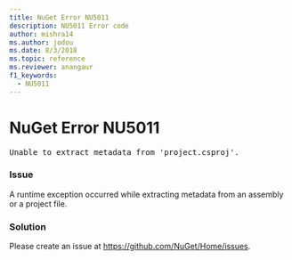 ```yaml
---
title: NuGet Error NU5011
description: NU5011 Error code
author: mishra14
ms.author: jodou
ms.date: 8/3/2018
ms.topic: reference
ms.reviewer: anangaur
f1_keywords: 
  - NU5011
---
```


# NuGet Error NU5011
<pre>Unable to extract metadata from 'project.csproj'.</pre>

### Issue

A runtime exception occurred while extracting metadata from an assembly or a project file.


### Solution

Please create an issue at https://github.com/NuGet/Home/issues.

